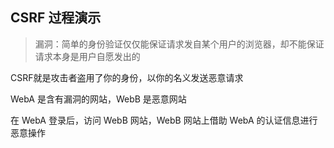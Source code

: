 ## CSRF 过程演示

>  漏洞：简单的身份验证仅仅能保证请求发自某个用户的浏览器，却不能保证请求本身是用户自愿发出的

CSRF就是攻击者盗用了你的身份，以你的名义发送恶意请求

WebA 是含有漏洞的网站，WebB 是恶意网站

在 WebA 登录后，访问 WebB 网站，WebB 网站上借助 WebA 的认证信息进行恶意操作



